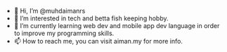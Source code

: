 - 👋 Hi, I’m @muhdaimanrs
- 👀 I’m interested in tech and betta fish keeping hobby.
- 🌱 I’m currently learning web dev and mobile app dev language in order to improve my programming skills.
- 📫 How to reach me, you can visit aiman.my for more info.

<!---
muhdaimanrs/muhdaimanrs is a ✨ special ✨ repository because its `README.md` (this file) appears on your GitHub profile.
You can click the Preview link to take a look at your changes.
--->
